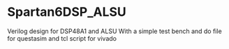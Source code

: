 # Spartan6DSP_ALSU
Verilog design for DSP48A1 and ALSU With a simple test bench and do file for questasim and tcl script for vivado
